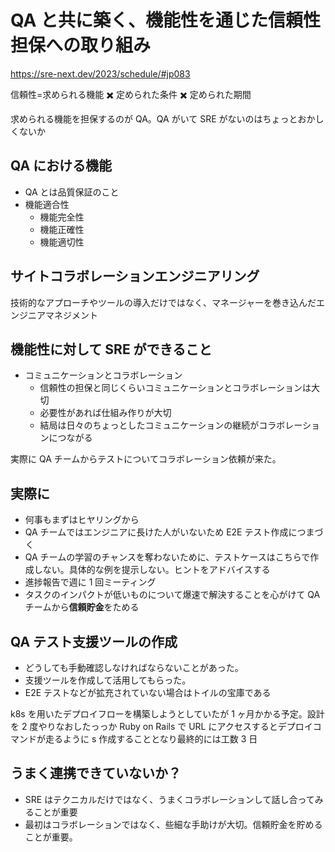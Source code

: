 # QA と共に築く、機能性を通じた信頼性担保への取り組み

https://sre-next.dev/2023/schedule/#jp083

信頼性=求められる機能 ✖️ 定められた条件 ✖️ 定められた期間

求められる機能を担保するのが QA。QA がいて SRE がないのはちょっとおかしくないか

## QA における機能

- QA とは品質保証のこと
- 機能適合性
  - 機能完全性
  - 機能正確性
  - 機能適切性

## サイトコラボレーションエンジニアリング

技術的なアプローチやツールの導入だけではなく、マネージャーを巻き込んだエンジニアマネジメント

## 機能性に対して SRE ができること

- コミュニケーションとコラボレーション
  - 信頼性の担保と同じくらいコミュニケーションとコラボレーションは大切
  - 必要性があれば仕組み作りが大切
  - 結局は日々のちょっとしたコミュニケーションの継続がコラボレーションにつながる

実際に QA チームからテストについてコラボレーション依頼が来た。

## 実際に

- 何事もまずはヒヤリングから
- QA チームではエンジニアに長けた人がいないため E2E テスト作成につまづく
- QA チームの学習のチャンスを奪わないために、テストケースはこちらで作成しない。具体的な例を提示しない。ヒントをアドバイスする
- 進捗報告で週に 1 回ミーティング
- タスクのインパクトが低いものについて爆速で解決することを心がけて QA チームから**信頼貯金**をためる

## QA テスト支援ツールの作成

- どうしても手動確認しなければならないことがあった。
- 支援ツールを作成して活用してもらった。
- E2E テストなどが拡充されていない場合はトイルの宝庫である

k8s を用いたデプロイフローを構築しようとしていたが 1 ヶ月かかる予定。設計を 2 度やりなおしたっっか Ruby on Rails で URL にアクセスするとデプロイコマンドが走るように s 作成することとなり最終的には工数 3 日

## うまく連携できていないか？

- SRE はテクニカルだけではなく、うまくコラボレーションして話し合ってみることが重要
- 最初はコラボレーションではなく、些細な手助けが大切。信頼貯金を貯めることが重要。

